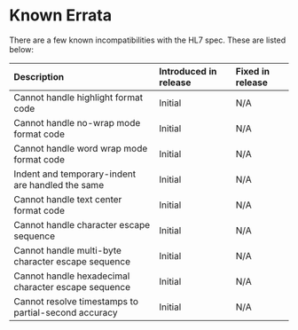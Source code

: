 # Known Errata

There are a few known incompatibilities with the HL7 spec. These are listed
below:

Description                                          | Introduced in release | Fixed in release
:--------------------------------------------------- | :-------------------- | :---------------
Cannot handle highlight format code                  | Initial               | N/A
Cannot handle no-wrap mode format code               | Initial               | N/A
Cannot handle word wrap mode format code             | Initial               | N/A
Indent and temporary-indent are handled the same     | Initial               | N/A
Cannot handle text center format code                | Initial               | N/A
Cannot handle character escape sequence              | Initial               | N/A
Cannot handle multi-byte character escape sequence   | Initial               | N/A
Cannot handle hexadecimal character escape sequence  | Initial               | N/A
Cannot resolve timestamps to partial-second accuracy | Initial               | N/A
